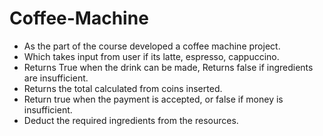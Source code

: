 # Coffee-Machine
- As the part of the course developed a coffee machine project.
-  Which takes input from user if its latte, espresso, cappuccino.
- Returns True when the drink can be made, Returns false if ingredients are insufficient.
- Returns the total calculated from coins inserted.
- Return true when the payment is accepted, or false if money is insufficient.
- Deduct the required ingredients from the resources.
